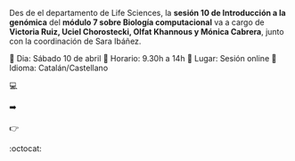 Des de el departamento de Life Sciences, la **sesión 10 de Introducción a la genómica** del **módulo 7 sobre Biología computacional** va a cargo de **Victoria Ruiz, Uciel Chorostecki, Olfat Khannous y Mónica Cabrera**, junto con la coordinación de Sara Ibáñez.

:pushpin: Dia: Sábado 10 de abril
:pushpin: Horario: 9.30h a 14h
:pushpin: Lugar: Sesión online
:pushpin: Idioma: Catalán/Castellano



:computer:

:arrow_right:


:point_right:

:octocat:
